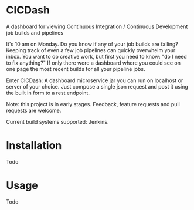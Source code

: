 # CICDash
A dashboard for viewing Continuous Integration / Continuous Development job builds and pipelines

It's 10 am on Monday. Do you know if any of your job builds are failing? Keeping track of even a few job pipelines can quickly overwhelm your inbox. You want to do creative work, but first you need to know: "do I need to fix anything?"
If only there were a dashboard where you could see on one page the most recent builds for all your pipeline jobs.

Enter CICDash:  A dashboard microservice jar you can run on localhost or server of your choice. Just compose a single json request and post it using the built in form to a rest endpoint.

Note: this project is in early stages. Feedback, feature requests and pull requests are welcome.

Current build systems supported: Jenkins.

Installation
===============

Todo

Usage
===========
Todo
